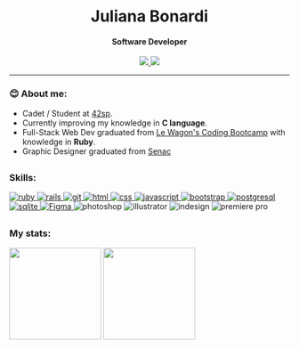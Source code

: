 <h1 align="center">Juliana Bonardi</h1>

<h4 align="center">Software Developer</h4>
<p align="center">
<a href="https://www.linkedin.com/in/julianabonardi/" target="_blank">
  <img src="https://img.shields.io/badge/-LinkedIn-003854?style=for-the-badge&logo=linkedin&logoColor=white">
</a>
<a href="mailto:julicbonardi@hotmail.com" target="_blank">
  <img src="https://img.shields.io/badge/Outlook-003854?style=for-the-badge&logo=microsoft-outlook&logoColor=white">
</a>
</p>
    
<hr>
<h3 align="left">😊 About me:</h3>

- Cadet / Student at [42sp](https://www.42sp.org.br/).
- Currently improving my knowledge in <b>C language</b>.
- Full-Stack Web Dev graduated from [Le Wagon's Coding Bootcamp](https://www.lewagon.com/) with knowledge in <b>Ruby</b>.
- Graphic Designer graduated from [Senac](https://www.senac.br/)

##

<h3 align="left">Skills:</h3>

<p align="left"> 
<a href="https://www.ruby-lang.org/en/" target="_blank">
  <img src="https://img.shields.io/badge/Ruby-430098?style=for-the-badge&logo=ruby&logoColor=white" alt="ruby"/>
</a>
<a href="https://rubyonrails.org/" target="_blank">
  <img src="https://img.shields.io/badge/Ruby_on_Rails-4C0D9F?style=for-the-badge&logo=ruby-on-rails&logoColor=white" alt="rails"/>
</a>
<a href="https://git-scm.com/" target="_blank">
  <img src="https://shields.io/badge/git-561CA5?style=for-the-badge&logo=git&logoColor=white" alt="git"/>
</a>
<a href="https://www.w3.org/html/" target="_blank">
  <img src="https://img.shields.io/badge/HTML-612DAE?style=for-the-badge&logo=html5&logoColor=white" alt="html"/>
</a>
<a href="https://www.w3schools.com/css/" target="_blank">
  <img src="https://img.shields.io/badge/CSS-7042B9?&style=for-the-badge&logo=css3&logoColor=white" alt="css"/>
</a>
<a href="https://developer.mozilla.org/en-US/docs/Web/JavaScript" target="_blank">
  <img src="https://img.shields.io/badge/JavaScript-7E57C3?style=for-the-badge&logo=javascript&logoColor=white" alt="javascript"/>
</a>
<a href="https://getbootstrap.com/" target="_blank">
  <img src="https://img.shields.io/badge/Bootstrap-8F6FCF?style=for-the-badge&logo=bootstrap&logoColor=white" alt="bootstrap"/>
</a>
<a href="https://www.postgresql.org/">
  <img src="https://img.shields.io/badge/PostgreSQL-a28cce?style=for-the-badge&logo=postgresql&logoColor=white" alt="postgresql"/>
</a>
<a href="https://www.sqlite.org/index.html" target="_blank">
  <img src="https://img.shields.io/badge/SQLite-a896cc?style=for-the-badge&logo=sqlite&logoColor=white" alt="sqlite"/>
</a>


<a href="https://www.figma.com/" target="_blank">
  <img src="https://img.shields.io/badge/Figma-6181A6?style=for-the-badge&logo=figma&logoColor=white" alt="Figma"/>
</a>
<img src="https://img.shields.io/badge/Photoshop-507598?style=for-the-badge&logo=Adobe%20Photoshop&logoColor=white" alt="photoshop"/>
<img src="https://img.shields.io/badge/Illustrator-245575?style=for-the-badge&logo=adobe%20illustrator&logoColor=white" alt="illustrator"/>
<img src="https://img.shields.io/badge/InDesign-07405E?style=for-the-badge&logo=Adobe%20InDesign&logoColor=white" alt="indesign"/>
<img src="https://img.shields.io/badge/Premiere%20Pro-003854?style=for-the-badge&logo=Adobe%20Premiere%20Pro&logoColor=white" alt="premiere pro"/>
</p>

##

<h3 align="left">My stats:</h3>

<div style="display: inline_block">
<img height="165em" src="https://github-readme-stats.vercel.app/api?username=Juh-B&count_private=true?&show_icons=true&icon_color=6181A6&bg_color=1a003d&text_color=fff&title_color=e23d81">
<img height="165em" src="https://github-readme-stats.vercel.app/api/top-langs/?username=Juh-B&layout=compact&bg_color=1A003D&text_color=FFFFFF&title_color=E23D81">
</div>
